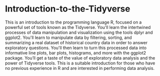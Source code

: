 # Introduction-to-the-Tidyverse
This is an introduction to the programming language R, focused on a powerful set of tools known as the Tidyverse. You'll learn the intertwined processes of data manipulation and visualization using the tools dplyr and ggplot2. You'll learn to manipulate data by filtering, sorting, and summarizing a real dataset of historical country data in order to answer exploratory questions. You'll then learn to turn this processed data into informative line plots, bar plots, histograms, and more with the ggplot2 package. You’ll get a taste of the value of exploratory data analysis and the power of Tidyverse tools. This is a suitable introduction for those who have no previous experience in R and are interested in performing data analysis.
